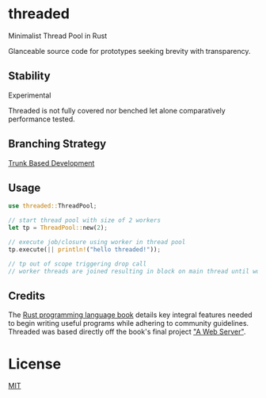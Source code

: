 # threaded

Minimalist Thread Pool in Rust

Glanceable source code for prototypes seeking brevity with transparency.

## Stability

Experimental

Threaded is not fully covered nor benched let alone comparatively performance tested.

## Branching Strategy

[Trunk Based Development](https://trunkbaseddevelopment.com/)

## Usage

```rust
use threaded::ThreadPool;

// start thread pool with size of 2 workers
let tp = ThreadPool::new(2);

// execute job/closure using worker in thread pool
tp.execute(|| println!("hello threaded!"));

// tp out of scope triggering drop call
// worker threads are joined resulting in block on main thread until workers finish
```

## Credits

The [Rust programming language book](https://doc.rust-lang.org/book/) details key integral features needed to begin writing useful programs while adhering to community guidelines. Threaded was based directly off the book's final project ["A Web Server"](https://doc.rust-lang.org/book/ch20-00-final-project-a-web-server.html).

# License

[MIT](LICENSE)

